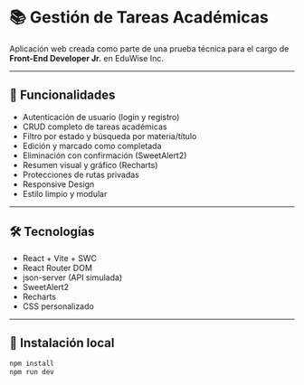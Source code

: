 # 📚 Gestión de Tareas Académicas

Aplicación web creada como parte de una prueba técnica para el cargo de **Front-End Developer Jr.** en EduWise Inc.

---

## 🚀 Funcionalidades

- Autenticación de usuario (login y registro)
- CRUD completo de tareas académicas
- Filtro por estado y búsqueda por materia/título
- Edición y marcado como completada
- Eliminación con confirmación (SweetAlert2)
- Resumen visual y gráfico (Recharts)
- Protecciones de rutas privadas
- Responsive Design
- Estilo limpio y modular

---

## 🛠️ Tecnologías

- React + Vite + SWC
- React Router DOM
- json-server (API simulada)
- SweetAlert2
- Recharts
- CSS personalizado

---

## 🔧 Instalación local

```bash
npm install
npm run dev

